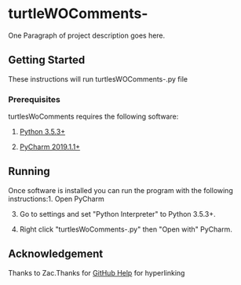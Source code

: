 # turtleWOComments-

One Paragraph of project description goes here.

## Getting Started

These instructions will run turtlesWOComments-.py file

### Prerequisites

turtlesWoComments requires the following software:

1. [Python 3.5.3+](https://www.python.org/downloads/)

2. [PyCharm 2019.1.1+](https://www.jetbrains.com/pycharm/download/#section=windows)

## Running

Once software is installed you can run the program with the following instructions:1. Open PyCharm

3. Go to settings and set "Python Interpreter" to Python 3.5.3+.

2. Right click "turtlesWoComments-.py" then "Open with" PyCharm.

## Acknowledgement

Thanks to Zac.Thanks for [GitHub Help](https://help.github.com/en/articles/basic-writing-and-formatting-syntax) for hyperlinking